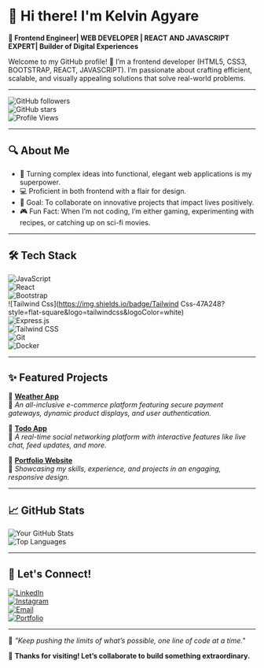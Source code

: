 # 👋 Hi there! I'm Kelvin Agyare 

**🌟 Frontend Engineer| WEB DEVELOPER | REACT AND JAVASCRIPT EXPERT| Builder of Digital Experiences**  

Welcome to my GitHub profile! 🚀 I’m a frontend developer (HTML5, CSS3, BOOTSTRAP, REACT, JAVASCRIPT). I’m passionate about crafting efficient, scalable, and visually appealing solutions that solve real-world problems.  

---

![GitHub followers](https://img.shields.io/github/followers/KelvCodes?label=Follow%20Me&style=social)  
![GitHub stars](https://img.shields.io/github/stars/KelvCodes?affiliations=OWNER%2CCOLLABORATOR&style=social)  
![Profile Views](https://komarev.com/ghpvc/?username=KelvCodes&color=blue)  

---

## 🔍 About Me  

- 🌟 Turning complex ideas into functional, elegant web applications is my superpower.  
- 💻 Proficient in both frontend with a flair for design.  
- 🎯 Goal: To collaborate on innovative projects that impact lives positively.  
- 🎮 Fun Fact: When I’m not coding, I’m either gaming, experimenting with recipes, or catching up on sci-fi movies.  

---

## 🛠️ Tech Stack  

![JavaScript](https://img.shields.io/badge/JavaScript-F7DF1E?style=flat-square&logo=javascript&logoColor=black)  
![React](https://img.shields.io/badge/React-61DAFB?style=flat-square&logo=react&logoColor=black)  
![Bootstrap](https://img.shields.io/badge/Bootstrap-339933?style=flat-square&logo=bootstrap&logoColor=white)  
![Tailwind Css](https://img.shields.io/badge/Tailwind Css-47A248?style=flat-square&logo=tailwindcss&logoColor=white)  
![Express.js](https://img.shields.io/badge/Express.js-404D59?style=flat-square&logo=express&logoColor=white)  
![Tailwind CSS](https://img.shields.io/badge/TailwindCSS-06B6D4?style=flat-square&logo=tailwindcss&logoColor=white)  
![Git](https://img.shields.io/badge/Git-F05032?style=flat-square&logo=git&logoColor=white)  
![Docker](https://img.shields.io/badge/Docker-2496ED?style=flat-square&logo=docker&logoColor=white)  

---

## ✨ Featured Projects  

🌟 **[Weather App](https://weather-genie-site.netlify.app/)**  
🔗 *An all-inclusive e-commerce platform featuring secure payment gateways, dynamic product displays, and user authentication.*  

🌟 **[Todo App](https://listnest.netlify.app/)**  
🔗 *A real-time social networking platform with interactive features like live chat, feed updates, and more.*  

🌟 **[Portfolio Website](https://yourportfolio.com)**  
🔗 *Showcasing my skills, experience, and projects in an engaging, responsive design.*  

---

## 📈 GitHub Stats  

![Your GitHub Stats](https://github-readme-stats.vercel.app/api?username=KelvCodes&show_icons=true&theme=radical)  
![Top Languages](https://github-readme-stats.vercel.app/api/top-langs/?username=KelvCodes&layout=compact&theme=radical)  

---

## 🤝 Let's Connect!  

[![LinkedIn](https://img.shields.io/badge/LinkedIn-0077B5?style=flat-square&logo=linkedin&logoColor=white)](https://linkedin.com/in/yourusername)  
[![Instagram](https://img.shields.io/badge/Instagram-1DA1F2?style=flat-square&logo=instagram&logoColor=white)](https://instagram.com/_.yo.kelvin)  
[![Email](https://img.shields.io/badge/Email-D14836?style=flat-square&logo=gmail&logoColor=white)](mailto:onlykelvin06@gmail.com)  
[![Portfolio](https://img.shields.io/badge/Portfolio-000000?style=flat-square&logo=google-chrome&logoColor=white)](https://yourportfolio.com)  

---

💬 *"Keep pushing the limits of what’s possible, one line of code at a time."*  

🌟 **Thanks for visiting! Let’s collaborate to build something extraordinary.**
